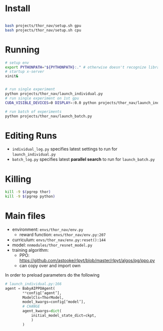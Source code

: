 # Install

```bash

bash projects/thor_nav/setup.sh gpu
bash projects/thor_nav/setup.sh cpu
```

# Running

```bash
# setup env
export PYTHONPATH="${PYTHONPATH}:." # otherwise doesn't recognize library
# startup x-server
xinit&


# run single experiment
python projects/thor_nav/launch_individual.py
# run single experiment on 1st gpu
CUDA_VISIBLE_DEVICES=0 DISPLAY=:0.0 python projects/thor_nav/launch_individual.py

# run batch of experiments
python projects/thor_nav/launch_batch.py
```

# Editing Runs

- `individual_log.py` specifies latest settings to run for `launch_individual.py`
- `batch_log.py` specifies latest **parallel search** to run for `launch_batch.py`

# Killing

```bash
kill -9 $(pgrep thor)
kill -9 $(pgrep python)
```


# Main files
<!-- - `nnmodules/thor_resnet_model.py` - architecture -->
- environment: `envs/thor_nav/env.py`
  - reward function: `envs/thor_nav/env.py:207`
- curriculum: `envs/thor_nav/env.py:reset():144`
- model: `nnmodules/thor_resnet_model.py`
- training algorithm: 
  -  PPO: https://github.com/astooke/rlpyt/blob/master/rlpyt/algos/pg/ppo.py
  - can copy over and import own

In order to preload parameters do the following
```python
# launch_individual.py:166
agent = BabyAIPPOAgent(
        **config[‘agent’],
        ModelCls=ThorModel,
        model_kwargs=config[‘model’],
        # CHANGE
        agent_kwargs=dict(
            initial_model_state_dict=ckpt,
            )
        )
```
